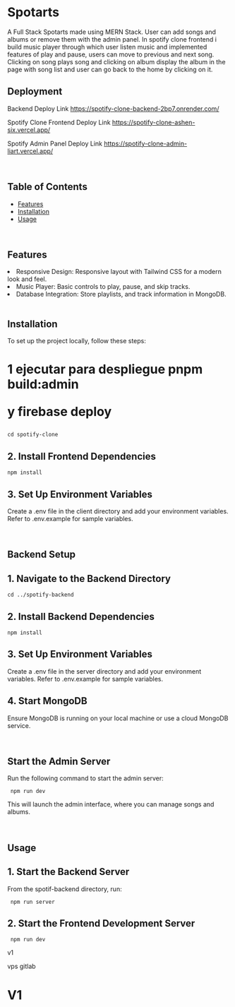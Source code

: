 <h1>Spotarts</h1>
A Full Stack Spotarts made using MERN Stack. User can add songs and albums or remove them with the admin panel. In spotify clone frontend i build music player through which user listen music and implemented features of play and pause, users can move to previous and next song. Clicking on song plays song and clicking on album display the album in the page with song list and user can go back to the home by clicking on it.

<br>

<h2>Deployment</h2>

Backend Deploy Link https://spotify-clone-backend-2bp7.onrender.com/

Spotify Clone Frontend Deploy Link https://spotify-clone-ashen-six.vercel.app/

Spotify Admin Panel  Deploy Link https://spotify-clone-admin-liart.vercel.app/

<br>

<h2>Table of Contents</h2>
<ul>
  <li><a href="#features">Features</a></li>
  <li><a href="#installation">Installation</a></li>
  <li><a href="#usage">Usage</a></li>

</ul>

<br>

<h2>Features</h2>

<li>Responsive Design: Responsive layout with Tailwind CSS for a modern look and feel.</li>
<li>Music Player: Basic controls to play, pause, and skip tracks.</li>
<li>Database Integration: Store playlists, and track information in MongoDB.</li>

<br>

<h2>Installation</h2>

To set up the project locally, follow these steps:
<h1> 1 ejecutar para despliegue
  pnpm build:admin

y 
firebase deploy
</h1>

  

    cd spotify-clone

<h2>2. Install Frontend Dependencies</h2>

    npm install

<h2>3. Set Up Environment Variables</h2>

  Create a .env file in the client directory and add your environment variables. Refer to .env.example for sample variables.

<br>

<h2>Backend Setup</h2>

<h2>1. Navigate to the Backend Directory</h2>

    cd ../spotify-backend

<h2>2. Install Backend Dependencies</h2>

    npm install

<h2>3. Set Up Environment Variables</h2>

  Create a .env file in the server directory and add your environment variables. Refer to .env.example for sample variables.

<h2>4. Start MongoDB</h2>

  Ensure MongoDB is running on your local machine or use a cloud MongoDB service.

  <br>

  <h2>Start the Admin Server</h2>

  Run the following command to start the admin server:

     npm run dev

  This will launch the admin interface, where you can manage songs and albums.

  <br>

  <h2>Usage</h2>

  <h2>1. Start the Backend Server</h2>

  From the spotif-backend directory, run:

     npm run server

  <h2>2. Start the Frontend Development Server</h2>

     npm run dev

v1 

vps gitlab



# V1
